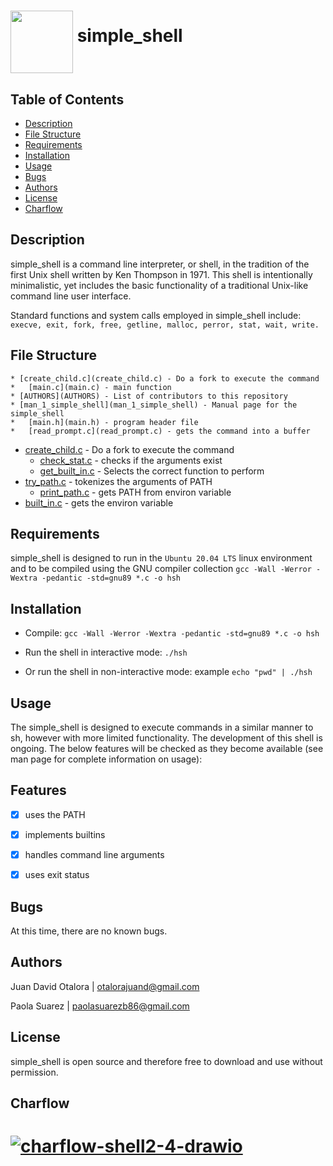 # <a href="url"><img src="https://img.freepik.com/vector-gratis/ilustracion-objeto-verano-playa_53876-20309.jpg" align="middle" width="100" height="100"></a> simple_shell


## Table of Contents


* [Description](#description)
* [File Structure](#file-structure)
* [Requirements](#requirements)
* [Installation](#installation)
* [Usage](#usage)
* [Bugs](#bugs)
* [Authors](#authors)
* [License](#license)
* [Charflow](#charflow)


## Description


simple_shell is a command line interpreter, or shell, in the tradition of the first Unix shell written by Ken Thompson in 1971. This shell is intentionally minimalistic, yet includes the basic functionality of a traditional Unix-like command line user interface.

Standard functions and system calls employed in simple_shell include:
   `execve, exit, fork, free, getline, malloc, perror, stat, wait, write.`

## File Structure
	
	* [create_child.c](create_child.c) - Do a fork to execute the command
	*	[main.c](main.c) - main function
	* [AUTHORS](AUTHORS) - List of contributors to this repository
	* [man_1_simple_shell](man_1_simple_shell) - Manual page for the simple_shell
	*	[main.h](main.h) - program header file
	*	[read_prompt.c](read_prompt.c) - gets the command into a buffer
  * [create_child.c](create_child.c) - Do a fork to execute the command
	* [check_stat.c](check_stat.c) - checks if the arguments exist
	* [get_built_in.c](get_built_in.c) - Selects the correct function to perform
  * [try_path.c](try_path.c) - tokenizes the arguments of PATH
	* [print_path.c](print_path.c) - gets PATH from environ variable
  * [built_in.c](built_in.c) - gets the environ variable


## Requirements


simple_shell is designed to run in the `Ubuntu 20.04 LTS` linux environment and to be compiled using the GNU compiler collection `gcc -Wall -Werror -Wextra -pedantic -std=gnu89 *.c -o hsh`


## Installation


- Compile: `gcc -Wall -Werror -Wextra -pedantic -std=gnu89 *.c -o hsh`

- Run the shell in interactive mode: `./hsh`

- Or run the shell in non-interactive mode: example `echo "pwd" | ./hsh`


## Usage


The simple_shell is designed to execute commands in a similar manner to sh, however with more limited functionality. The development of this shell is ongoing. The below features will be checked as they become available (see man page for complete information on usage):


## Features


- [x] uses the PATH
- [x] implements builtins
- [x] handles command line arguments
- [x] uses exit status


## Bugs


At this time, there are no known bugs.


## Authors


Juan David Otalora | otalorajuand@gmail.com

Paola Suarez | paolasuarezb86@gmail.com


## License


simple_shell is open source and therefore free to download and use without permission.


## Charflow

# <a href="https://ibb.co/d2pq4WG"><img src="https://i.ibb.co/YkdMBRp/charflow-shell2-4-drawio.png" alt="charflow-shell2-4-drawio" border="0" /></a>
